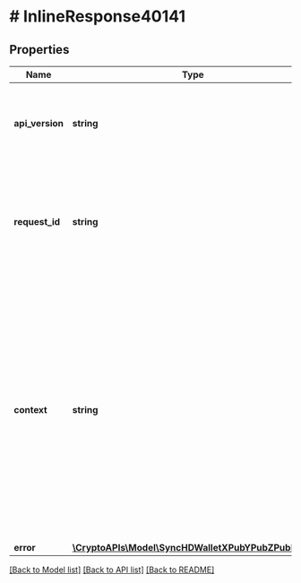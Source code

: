 # # InlineResponse40141

## Properties

Name | Type | Description | Notes
------------ | ------------- | ------------- | -------------
**api_version** | **string** | Specifies the version of the API that incorporates this endpoint. |
**request_id** | **string** | Defines the ID of the request. The &#x60;requestId&#x60; is generated by Crypto APIs and it&#39;s unique for every request. |
**context** | **string** | In batch situations the user can use the context to correlate responses with requests. This property is present regardless of whether the response was successful or returned as an error. &#x60;context&#x60; is specified by the user. | [optional]
**error** | [**\CryptoAPIs\Model\SyncHDWalletXPubYPubZPubE401**](SyncHDWalletXPubYPubZPubE401.md) |  |

[[Back to Model list]](../../README.md#models) [[Back to API list]](../../README.md#endpoints) [[Back to README]](../../README.md)
